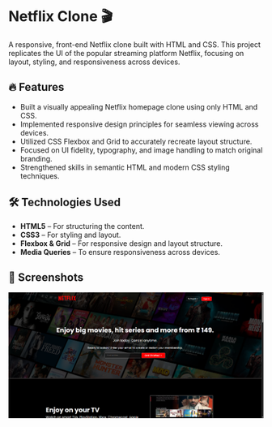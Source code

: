 # Netflix Clone 🎬

A responsive, front-end Netflix clone built with HTML and CSS. This project replicates the UI of the popular streaming platform Netflix, focusing on layout, styling, and responsiveness across devices.

## 🔥 Features

-	Built a visually appealing Netflix homepage clone using only HTML and CSS.
-	Implemented responsive design principles for seamless viewing across devices.
-	Utilized CSS Flexbox and Grid to accurately recreate layout structure.
-	Focused on UI fidelity, typography, and image handling to match original branding.
-	Strengthened skills in semantic HTML and modern CSS styling techniques.


## 🛠️ Technologies Used

- **HTML5** – For structuring the content.
- **CSS3** – For styling and layout.
- **Flexbox & Grid** – For responsive design and layout structure.
- **Media Queries** – To ensure responsiveness across devices.

## 📸 Screenshots

![Desktop View](/Screenshot.png)